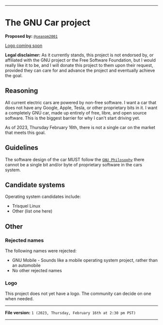 
***

# The GNU Car project

**Proposed by:** [`@seanpm2001`](https://github.com/seanpm2001/)

[Logo coming soon](#Logo)

**Legal disclaimer:** As it currently stands, this project is not endorsed by, or affiliated with the GNU project or the Free Software Foundation, but I would really like it to be, and I will donate this project to them upon their request, provided they can care for and advance the project and eventually achieve the goal.

## Reasoning

All current electric cars are powered by non-free software. I want a car that does not have any Google, Apple, Tesla, or other proprietary bits in it. I want a completely GNU car, made up entirely of free, libre, and open source software. This is the biggest barrier for why I can't start driving yet.

As of 2023, Thursday February 16th, there is not a single car on the market that meets this goal.

## Guidelines

The software design of the car MUST follow the [`GNU Philosophy`](https://www.gnu.org/philosophy/philosophy.html) there cannot be a single bit and/or byte of proprietary software in the cars system.

## Candidate systems

Operating system candidates include:

- Trisquel Linux
- Other (list one here)

## Other

### Rejected names

The following names were rejected:

- GNU Mobile - Sounds like a mobile operating system project, rather than an automobile
- No other rejected names

### Logo

This project does not yet have a logo. The community can decide on one when needed.

***

**File version:** `1 (2023, Thursday, February 16th at 2:30 pm PST)`

***
